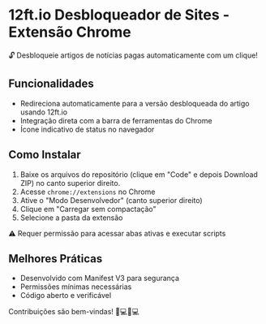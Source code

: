 # 12ft.io Desbloqueador de Sites - Extensão Chrome

🔓 Desbloqueie artigos de notícias pagas automaticamente com um clique!

## Funcionalidades
- Redireciona automaticamente para a versão desbloqueada do artigo usando 12ft.io
- Integração direta com a barra de ferramentas do Chrome
- Ícone indicativo de status no navegador

## Como Instalar
1. Baixe os arquivos do repositório (clique em "Code" e depois Download ZIP) no canto superior direito.
2. Acesse `chrome://extensions` no Chrome
3. Ative o "Modo Desenvolvedor" (canto superior direito)
4. Clique em "Carregar sem compactação"
5. Selecione a pasta da extensão

⚠️ Requer permissão para acessar abas ativas e executar scripts

## Melhores Práticas
- Desenvolvido com Manifest V3 para segurança
- Permissões mínimas necessárias
- Código aberto e verificável

Contribuições são bem-vindas! 👩💻👨💻
